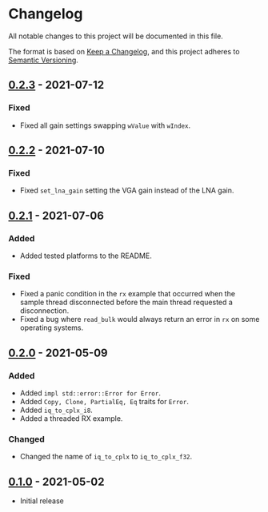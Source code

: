 # Changelog
All notable changes to this project will be documented in this file.

The format is based on [Keep a Changelog](https://keepachangelog.com/en/1.0.0/),
and this project adheres to [Semantic Versioning](https://semver.org/spec/v2.0.0.html).

## [0.2.3] - 2021-07-12
### Fixed
- Fixed all gain settings swapping `wValue` with `wIndex`.

## [0.2.2] - 2021-07-10
### Fixed
- Fixed `set_lna_gain` setting the VGA gain instead of the LNA gain.

## [0.2.1] - 2021-07-06
### Added
- Added tested platforms to the README.

### Fixed
- Fixed a panic condition in the `rx` example that occurred when the sample
  thread disconnected before the main thread requested a disconnection.
- Fixed a bug where `read_bulk` would always return an error in `rx` on some
  operating systems.

## [0.2.0] - 2021-05-09
### Added
- Added `impl std::error::Error for Error`.
- Added `Copy, Clone, PartialEq, Eq` traits for `Error`.
- Added `iq_to_cplx_i8`.
- Added a threaded RX example.

### Changed
- Changed the name of `iq_to_cplx` to `iq_to_cplx_f32`.

## [0.1.0] - 2021-05-02
- Initial release

[Unreleased]: https://github.com/newAM/hackrfone/compare/v0.2.3...HEAD
[0.2.3]: https://github.com/newAM/hackrfone/compare/v0.2.2...v0.2.3
[0.2.2]: https://github.com/newAM/hackrfone/compare/v0.2.1...v0.2.2
[0.2.1]: https://github.com/newAM/hackrfone/compare/v0.2.0...v0.2.1
[0.2.0]: https://github.com/newAM/hackrfone/compare/v0.1.0...v0.2.0
[0.1.0]: https://github.com/newAM/hackrfone/releases/tag/v0.1.0
